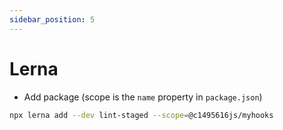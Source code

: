 ```yaml
---
sidebar_position: 5
---
```


# Lerna

- Add package
  (scope is the `name` property in `package.json`)

```bash
npx lerna add --dev lint-staged --scope=@c1495616js/myhooks
```
